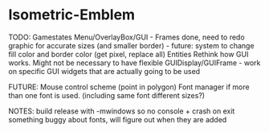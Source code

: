 Isometric-Emblem
================

TODO: 
	Gamestates
	Menu/OverlayBox/GUI
		- Frames done, need to redo graphic for accurate sizes (and smaller border)
		- future: system to change fill color and border color (get pixel, replace all)
	Entities
	Rethink how GUI works.  Might not be necessary to have flexible GUIDisplay/GUIFrame
		- work on specific GUI widgets that are actually going to be used
	
FUTURE:
	Mouse control scheme (point in polygon)
	Font manager if more than one font is used. (including same font different sizes?)
	
NOTES:
	build release with -mwindows so no console + crash on exit
	something buggy about fonts, will figure out when they are added